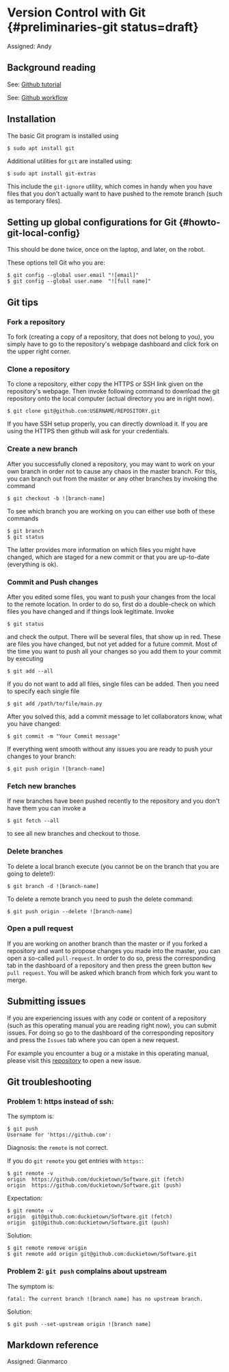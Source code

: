 # Version Control with Git {#preliminaries-git status=draft}

Assigned:  Andy

## Background reading

See: [Github tutorial](https://guides.github.com/activities/hello-world/)

See: [Github workflow](https://guides.github.com/introduction/Llow/)

## Installation

The basic Git program is installed using

    $ sudo apt install git

Additional utilities for `git` are installed using:

    $ sudo apt install git-extras

This include the `git-ignore` utility, which comes in handy when you have files that you don't actually want to have pushed to the remote branch (such as temporary files).


## Setting up global configurations for Git  {#howto-git-local-config}

This should be done twice, once on the laptop, and later, on the robot.

These options tell Git who you are:

    $ git config --global user.email "![email]"
    $ git config --global user.name  "![full name]"

## Git tips

### Fork a repository

To fork (creating a copy of a repository, that does not belong to you), you simply have to go to the repository's webpage dashboard and click fork on the upper right corner.

### Clone a repository

To clone a repository, either copy the HTTPS or SSH link given on the repository's webpage. Then invoke following command to download the git repository onto the local computer (actual directory you are in right now).

    $ git clone git@github.com:USERNAME/REPOSITORY.git
    
If you have SSH setup properly, you can directly download it. If you are using the HTTPS then github will ask for your credentials.

### Create a new branch

After you successfully cloned a repository, you may want to work on your own branch in order not to cause any chaos in the master branch. For this, you can branch out from the master or any other branches by invoking the command

    $ git checkout -b ![branch-name]
    
To see which branch you are working on you can either use both of these commands

    $ git branch
    $ git status
    
The latter provides more information on which files you might have changed, which are staged for a new commit or that you are up-to-date (everything is ok).

### Commit and Push changes

After you edited some files, you want to push your changes from the local to the remote location. In order to do so, first do a double-check on which files you have changed and if things look legitimate. Invoke

    $ git status
    
and check the output. There will be several files, that show up in red. These are files you have changed, but not yet added for a future commit. Most of the time you want to push all your changes so you add them to your commit by executing

    $ git add --all
    
If you do not want to add all files, single files can be added. Then you need to specify each single file

    $ git add /path/to/file/main.py
    
After you solved this, add a commit message to let collaborators know, what you have changed:

    $ git commit -m "Your Commit message"
    
If everything went smooth without any issues you are ready to push your changes to your branch:

    $ git push origin ![branch-name]

### Fetch new branches

If new branches have been pushed recently to the repository and you don't have them you can invoke a

    $ git fetch --all
    
to see all new branches and checkout to those.

### Delete branches

To delete a local branch execute (you cannot be on the branch that you are going to delete!):

    $ git branch -d ![branch-name]

To delete a remote branch you need to push the delete command:

    $ git push origin --delete ![branch-name]
    
### Open a pull request

If you are working on another branch than the master or if you forked a repository and want to propose changes you made into the master, you can open a so-called `pull-request`. In order to do so, press the corresponding tab in the dashboard of a repository and then press the green button `New pull request`. You will be asked which branch from which fork you want to merge.
    
## Submitting issues

If you are experiencing issues with any code or content of a repository (such as this operating manual you are reading right now), you can submit issues. For doing so go to the dashboard of the corresponding repository and press the `Issues` tab where you can open a new request. 

For example you encounter a bug or a mistake in this operating manual, please visit this [repository](https://github.com/duckietown/docs-opmanual_duckiebot/issues) to open a new issue.

## Git troubleshooting

### Problem 1: https instead of ssh:

The symptom is:

    $ git push
    Username for 'https://github.com':

Diagnosis: the `remote` is not correct.

If you do `git remote` you get entries with `https:`:

    $ git remote -v
    origin  https://github.com/duckietown/Software.git (fetch)
    origin  https://github.com/duckietown/Software.git (push)

Expectation:

    $ git remote -v
    origin  git@github.com:duckietown/Software.git (fetch)
    origin  git@github.com:duckietown/Software.git (push)

Solution:

    $ git remote remove origin
    $ git remote add origin git@github.com:duckietown/Software.git


### Problem 2: `git push` complains about upstream

The symptom is:

    fatal: The current branch ![branch name] has no upstream branch.

Solution:

    $ git push --set-upstream origin ![branch name]


## Markdown reference

Assigned: Gianmarco
